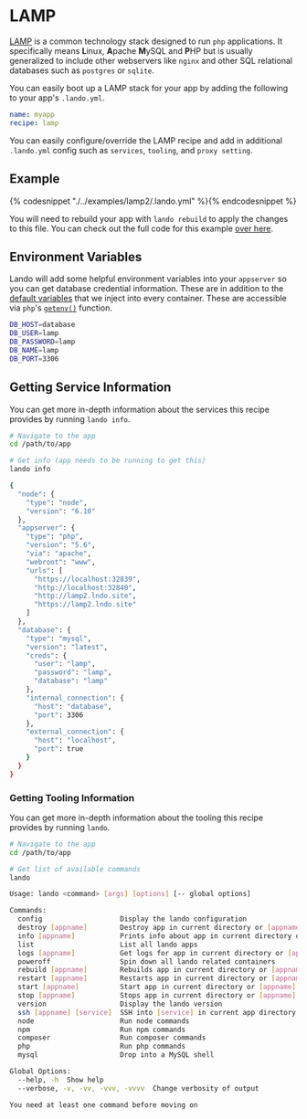 LAMP
====

[LAMP](https://en.wikipedia.org/wiki/LAMP_%28software_bundle%29) is a common technology stack designed to run `php` applications. It specifically means **L**inux, **A**pache **M**ySQL and **P**HP but is usually generalized to include other webservers like `nginx` and other SQL relational databases such as `postgres` or `sqlite`.

You can easily boot up a LAMP stack for your app by adding the following to your app's `.lando.yml`.

```yml
name: myapp
recipe: lamp
```

You can easily configure/override the LAMP recipe and add in additional `.lando.yml` config such as `services`, `tooling`, and `proxy setting`.

Example
-------

{% codesnippet "./../examples/lamp2/.lando.yml" %}{% endcodesnippet %}

You will need to rebuild your app with `lando rebuild` to apply the changes to this file. You can check out the full code for this example [over here](https://github.com/kalabox/lando/tree/master/examples/lamp2).

Environment Variables
---------------------

Lando will add some helpful environment variables into your `appserver` so you can get database credential information. These are in addition to the [default variables](./../config/services.md#environment) that we inject into every container. These are accessible via `php`'s [`getenv()`](http://php.net/manual/en/function.getenv.php) function.

```bash
DB_HOST=database
DB_USER=lamp
DB_PASSWORD=lamp
DB_NAME=lamp
DB_PORT=3306
```

Getting Service Information
---------------------------

You can get more in-depth information about the services this recipe provides by running `lando info`.

```bash
# Navigate to the app
cd /path/to/app

# Get info (app needs to be running to get this)
lando info

{
  "node": {
    "type": "node",
    "version": "6.10"
  },
  "appserver": {
    "type": "php",
    "version": "5.6",
    "via": "apache",
    "webroot": "www",
    "urls": [
      "https://localhost:32839",
      "http://localhost:32840",
      "http://lamp2.lndo.site",
      "https://lamp2.lndo.site"
    ]
  },
  "database": {
    "type": "mysql",
    "version": "latest",
    "creds": {
      "user": "lamp",
      "password": "lamp",
      "database": "lamp"
    },
    "internal_connection": {
      "host": "database",
      "port": 3306
    },
    "external_connection": {
      "host": "localhost",
      "port": true
    }
  }
}
```

### Getting Tooling Information

You can get more in-depth information about the tooling this recipe provides by running `lando`.

```bash
# Navigate to the app
cd /path/to/app

# Get list of available commands
lando

Usage: lando <command> [args] [options] [-- global options]

Commands:
  config                   Display the lando configuration
  destroy [appname]        Destroy app in current directory or [appname]
  info [appname]           Prints info about app in current directory or [appname]
  list                     List all lando apps
  logs [appname]           Get logs for app in current directory or [appname]
  poweroff                 Spin down all lando related containers
  rebuild [appname]        Rebuilds app in current directory or [appname]
  restart [appname]        Restarts app in current directory or [appname]
  start [appname]          Start app in current directory or [appname]
  stop [appname]           Stops app in current directory or [appname]
  version                  Display the lando version
  ssh [appname] [service]  SSH into [service] in current app directory or [appname]
  node                     Run node commands
  npm                      Run npm commands
  composer                 Run composer commands
  php                      Run php commands
  mysql                    Drop into a MySQL shell

Global Options:
  --help, -h  Show help
  --verbose, -v, -vv, -vvv, -vvvv  Change verbosity of output

You need at least one command before moving on
```
